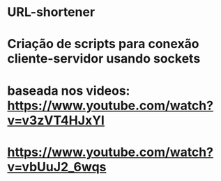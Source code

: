 # URL-shortener

# Criação de scripts para conexão cliente-servidor usando sockets
# baseada nos videos: https://www.youtube.com/watch?v=v3zVT4HJxYI
#                     https://www.youtube.com/watch?v=vbUuJ2_6wqs 

